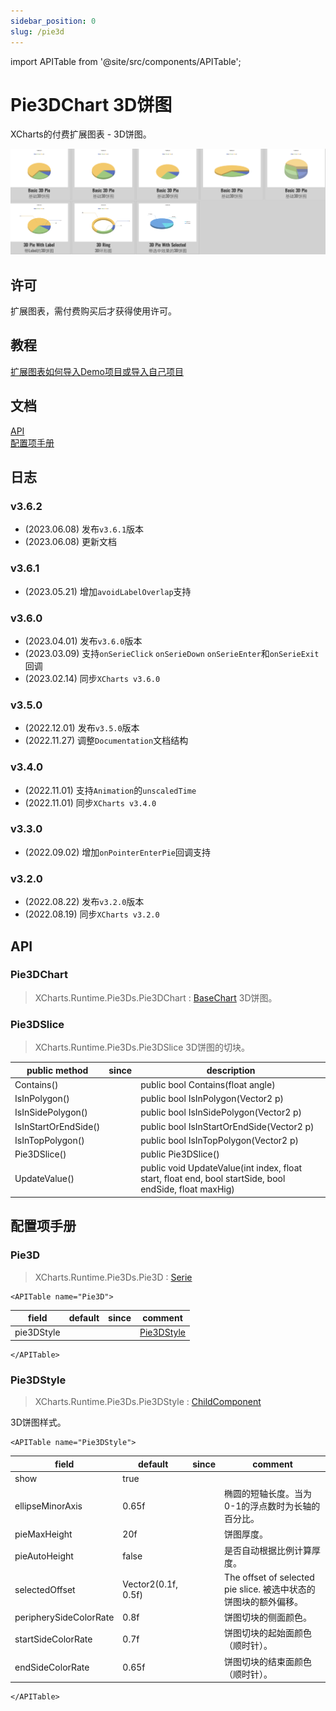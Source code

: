 ```yaml
---
sidebar_position: 0
slug: /pie3d
---
```

import APITable from '@site/src/components/APITable';

# Pie3DChart 3D饼图

XCharts的付费扩展图表 - 3D饼图。

![pie3d](img/pie3d.png)

## 许可

扩展图表，需付费购买后才获得使用许可。

## 教程

[扩展图表如何导入Demo项目或导入自己项目](https://github.com/XCharts-Team/XCharts-Demo)

## 文档

[API](#api)  
[配置项手册](#配置项手册)  

## 日志

### v3.6.2

* (2023.06.08) 发布`v3.6.1`版本
* (2023.06.08) 更新文档

### v3.6.1

* (2023.05.21) 增加`avoidLabelOverlap`支持

### v3.6.0

* (2023.04.01) 发布`v3.6.0`版本
* (2023.03.09) 支持`onSerieClick` `onSerieDown` `onSerieEnter`和`onSerieExit`回调
* (2023.02.14) 同步`XCharts v3.6.0`

### v3.5.0

* (2022.12.01) 发布`v3.5.0`版本
* (2022.11.27) 调整`Documentation`文档结构

### v3.4.0

* (2022.11.01) 支持`Animation`的`unscaledTime`
* (2022.11.01) 同步`XCharts v3.4.0`

### v3.3.0

* (2022.09.02) 增加`onPointerEnterPie`回调支持

### v3.2.0

* (2022.08.22) 发布`v3.2.0`版本
* (2022.08.19) 同步`XCharts v3.2.0`

## API

### Pie3DChart

> XCharts.Runtime.Pie3Ds.Pie3DChart : [BaseChart](https://xcharts-team.github.io/docs/api#basechart)
3D饼图。

### Pie3DSlice

> XCharts.Runtime.Pie3Ds.Pie3DSlice
3D饼图的切块。

|public method|since|description|
|--|--|--|
|Contains()||public bool Contains(float angle)|
|IsInPolygon()||public bool IsInPolygon(Vector2 p)|
|IsInSidePolygon()||public bool IsInSidePolygon(Vector2 p)|
|IsInStartOrEndSide()||public bool IsInStartOrEndSide(Vector2 p)|
|IsInTopPolygon()||public bool IsInTopPolygon(Vector2 p)|
|Pie3DSlice()||public Pie3DSlice()|
|UpdateValue()||public void UpdateValue(int index, float start, float end, bool startSide, bool endSide, float maxHig)|

## 配置项手册

### Pie3D

> XCharts.Runtime.Pie3Ds.Pie3D : [Serie](https://xcharts-team.github.io/docs/configuration#serie)

```mdx-code-block
<APITable name="Pie3D">
```


|field|default|since|comment|
|--|--|--|--|
|pie3DStyle||| [Pie3DStyle](#pie3dstyle)|

```mdx-code-block
</APITable>
```

### Pie3DStyle

> XCharts.Runtime.Pie3Ds.Pie3DStyle : [ChildComponent](https://xcharts-team.github.io/docs/configuration#childcomponent)

3D饼图样式。

```mdx-code-block
<APITable name="Pie3DStyle">
```


|field|default|since|comment|
|--|--|--|--|
|show|true||
|ellipseMinorAxis|0.65f||椭圆的短轴长度。当为0-1的浮点数时为长轴的百分比。
|pieMaxHeight|20f||饼图厚度。
|pieAutoHeight|false||是否自动根据比例计算厚度。
|selectedOffset|Vector2(0.1f, 0.5f)||The offset of selected pie slice. 被选中状态的饼图块的额外偏移。
|peripherySideColorRate|0.8f||饼图切块的侧面颜色。
|startSideColorRate|0.7f||饼图切块的起始面颜色（顺时针）。
|endSideColorRate|0.65f||饼图切块的结束面颜色（顺时针）。

```mdx-code-block
</APITable>
```


